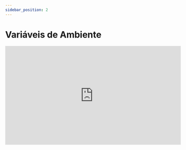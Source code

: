 ```yaml
---
sidebar_position: 2
---
```


# Variáveis de Ambiente

<iframe width="560" height="315" src="https://www.youtube.com/embed/CNx7kQZ5-II" title="YouTube video player" frameborder="0" allow="accelerometer; autoplay; clipboard-write; encrypted-media; gyroscope; picture-in-picture" allowfullscreen></iframe>
